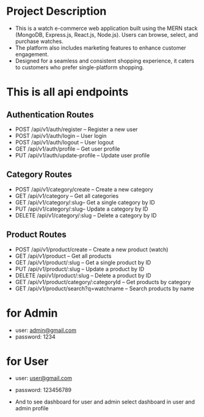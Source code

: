 

# Project Description 

- This is a watch e-commerce web application built using the MERN stack (MongoDB, Express.js, React.js, Node.js). Users can browse, select, and purchase watches. 
- The platform also includes marketing features to enhance customer engagement. 
- Designed for a seamless and consistent shopping experience, it caters to customers who prefer single-platform shopping.

# This is all api endpoints

## Authentication Routes 
- POST /api/v1/auth/register – Register a new user
- POST /api/v1/auth/login – User login
- POST /api/v1/auth/logout – User logout
- GET /api/v1/auth/profile – Get user profile
- PUT /api/v1/auth/update-profile – Update user profile

## Category Routes
- POST /api/v1/category/create – Create a new category
- GET /api/v1/category – Get all categories
- GET /api/v1/category/:slug– Get a single category by ID
- PUT /api/v1/category/:slug– Update a category by ID
- DELETE /api/v1/category/:slug – Delete a category by ID

## Product Routes 
- POST /api/v1/product/create – Create a new product (watch)
- GET /api/v1/product – Get all products
- GET /api/v1/product/:slug – Get a single product by ID
- PUT /api/v1/product/:slug – Update a product by ID
- DELETE /api/v1/product/:slug – Delete a product by ID
- GET /api/v1/product/category/:categoryId – Get products by category
- GET /api/v1/product/search?q=watchname – Search products by name


# for Admin  
- user: admin@gmail.com
- password: 1234

# for User
- user: user@gmail.com
- password: 123456789

- And to see dashboard for user and admin select dashboard in user and admin profile